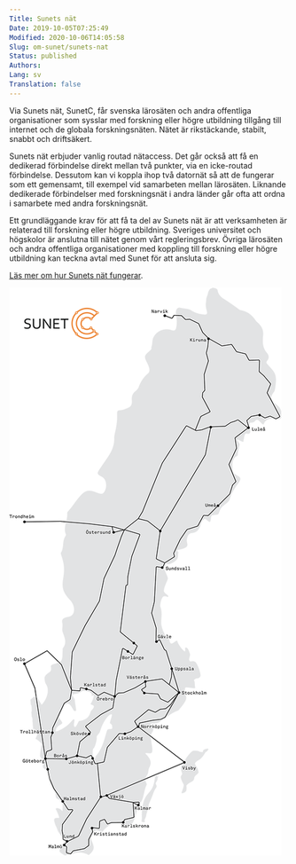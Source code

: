```yaml
---
Title: Sunets nät
Date: 2019-10-05T07:25:49
Modified: 2020-10-06T14:05:58
Slug: om-sunet/sunets-nat
Status: published
Authors: 
Lang: sv
Translation: false
---
```


Via Sunets nät, SunetC, får svenska lärosäten och andra offentliga organisationer som sysslar med forskning eller högre utbildning tillgång till internet och de globala forskningsnäten. Nätet är rikstäckande, stabilt, snabbt och driftsäkert.

Sunets nät erbjuder vanlig routad nätaccess. Det går också att få en dedikerad förbindelse direkt mellan två punkter, via en icke-routad förbindelse. Dessutom kan vi koppla ihop två datornät så att de fungerar som ett gemensamt, till exempel vid samarbeten mellan lärosäten. Liknande dedikerade förbindelser med forskningsnät i andra länder går ofta att ordna i samarbete med andra forskningsnät.

Ett grundläggande krav för att få ta del av Sunets nät är att verksamheten är relaterad till forskning eller högre utbildning. Sveriges universitet och högskolor är anslutna till nätet genom vårt regleringsbrev. Övriga lärosäten och andra offentliga organisationer med koppling till forskning eller högre utbildning kan teckna avtal med Sunet för att ansluta sig.

[Läs mer om hur Sunets nät fungerar](/tjanster/nat/sunets-nat).

![](/wp-content/uploads/2020/10/SunetCmap_2020_small.png)

 

